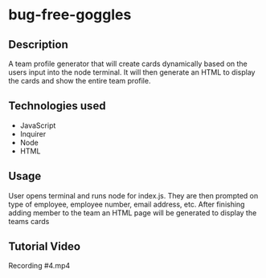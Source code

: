 # bug-free-goggles

## Description 

A team profile generator that will create cards dynamically based on the users input into the node terminal. It will then generate an HTML to display the cards and show the entire team profile.

## Technologies used 

* JavaScript
* Inquirer
* Node 
* HTML

## Usage 

User opens terminal and runs node for index.js. They are then prompted on type of employee, employee number, email address, etc. After finishing adding member to the team an HTML page will be generated to display the teams cards

## Tutorial Video

Recording #4.mp4